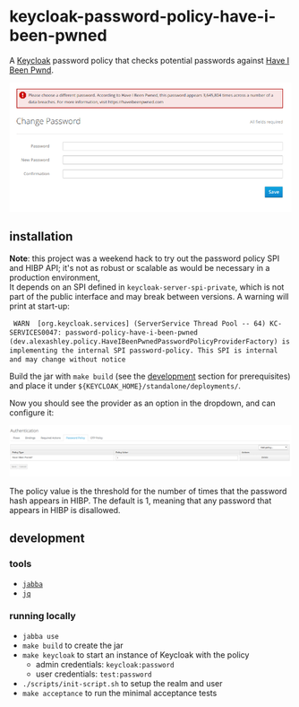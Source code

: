 # keycloak-password-policy-have-i-been-pwned

A [Keycloak](https://www.keycloak.org/) password policy that checks potential passwords against [Have I Been Pwnd](https://haveibeenpwned.com).

![account password reset page][policy-message]

## installation

**Note**: this project was a weekend hack to try out the password policy SPI and HIBP API; it's not as robust or scalable as would be necessary in a production environment,  
It depends on an SPI defined in `keycloak-server-spi-private`, which is not part of the public interface and may break between versions. A warning will print at start-up:

```shell
 WARN  [org.keycloak.services] (ServerService Thread Pool -- 64) KC-SERVICES0047: password-policy-have-i-been-pwned (dev.alexashley.policy.HaveIBeenPwnedPasswordPolicyProviderFactory) is implementing the internal SPI password-policy. This SPI is internal and may change without notice
```


Build the jar with `make build` (see the [development](#development) section for prerequisites) and place it under `${KEYCLOAK_HOME}/standalone/deployments/`.

Now you should see the provider as an option in the dropdown, and can configure it:

![policy config][policy-config]

The policy value is the threshold for the number of times that the password hash appears in HIBP. The default is 1, meaning that any password that appears in HIBP is disallowed.

## development

### tools

- [`jabba`](https://github.com/shyiko/jabba)
- [`jq`](https://stedolan.github.io/jq/)

### running locally

- `jabba use`
- `make build` to create the jar
- `make keycloak` to start an instance of Keycloak with the policy
    - admin credentials: `keycloak:password`
    - user credentials: `test:password`
- `./scripts/init-script.sh` to setup the realm and user
- `make acceptance` to run the minimal acceptance tests

[policy-message]: ./images/pwned.png "Account password reset page policy message"
[policy-config]: ./images/policy-config.png "Policy setup and config"
